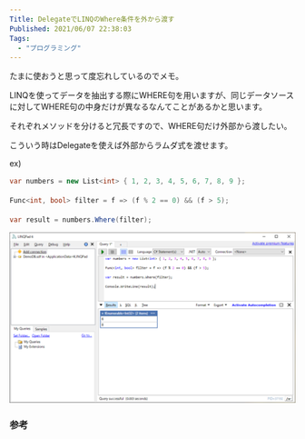 ```yaml
---
Title: DelegateでLINQのWhere条件を外から渡す
Published: 2021/06/07 22:38:03
Tags:
  - "プログラミング"
---
```

たまに使おうと思って度忘れしているのでメモ。  

LINQを使ってデータを抽出する際にWHERE句を用いますが、同じデータソースに対してWHERE句の中身だけが異なるなんてことがあるかと思います。  

それぞれメソッドを分けると冗長ですので、WHERE句だけ外部から渡したい。  

こういう時はDelegateを使えば外部からラムダ式を渡せます。

ex)  
```csharp
var numbers = new List<int> { 1, 2, 3, 4, 5, 6, 7, 8, 9 };

Func<int, bool> filter = f => (f % 2 == 0) && (f > 5);

var result = numbers.Where(filter);
```
![](20210607223638.png) 


### 参考

<?# OEmbed "https://stackoverflow.com/questions/10243458/delegate-in-a-where-clause" /?>

<?# OEmbed "https://qiita.com/RyotaMurohoshi/items/740151bd772889cf07de" /?>

